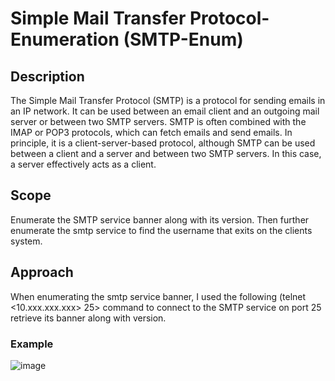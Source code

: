 # Simple Mail Transfer Protocol-Enumeration (SMTP-Enum)

## Description
 The Simple Mail Transfer Protocol (SMTP) is a protocol for sending emails in an IP network. It can be used between an email client and an outgoing mail server or between two SMTP servers. SMTP is often combined with the IMAP or POP3 protocols, which can fetch emails and send emails. In principle, it is a client-server-based protocol, although SMTP can be used between a client and a server and between two SMTP servers. In this case, a server effectively acts as a client.

## Scope
 Enumerate the SMTP service banner along with its version. Then further enumerate the smtp service to find the username that exits on the clients system.

## Approach
 When enumerating the smtp service banner, I used the following (telnet <10.xxx.xxx.xxx> 25> command to connect to the SMTP service on port 25 retrieve its banner along with version.

 ### Example

![image](https://github.com/user-attachments/assets/1444e32f-7ffa-445e-898c-6db66c9b172b)


